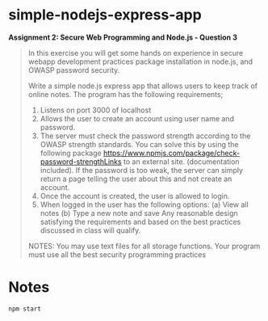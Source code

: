 # simple-nodejs-express-app

**Assignment 2: Secure Web Programming and Node.js - Question 3**

> In this exercise you will get some hands on experience in secure webapp development practices package installation in node.js, and OWASP password security.
>
>Write a simple node.js express app that allows users to keep track of online notes.
> The program has the following requirements;
> 
> 1. Listens on port 3000 of localhost
> 2. Allows the user to create an account using user name and password.
> 3. The server must check the password strength according to the OWASP strength standards. You can solve this by using the following package https://www.npmjs.com/package/check-password-strengthLinks to an external site. (documentation included).  If the password is too weak, the server can simply return a page telling the user about this and not create an account.
> 4. Once the account is created, the user is allowed to login.
> 5. When logged in the user has the following options:
> (a) View all notes
> (b) Type a new note and save
> Any reasonable design satisfying the requirements and based on the best practices discussed in class will qualify.
>
> NOTES:
> You may use text files for all storage functions.
> Your program must use all the best security programming practices



# Notes

```shell
npm start
```


